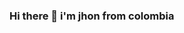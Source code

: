 ### Hi there 👋 i'm jhon from colombia

<!--
**jhonvelandia6/jhonvelandia6** is a ✨ _special_ ✨ repository because its `README.md` (this file) appears on your GitHub profile.

- 🔭 I’m currently working on myself
- 🌱 I’m currently learning to program
- 🤔 I’m looking for anything can help me to learn more
- 💬 don't ask me anything
- 📫 How to reach me: jhonalex51@gmail.com
- nothing more to tell, thank's to everyone for help me
-->
